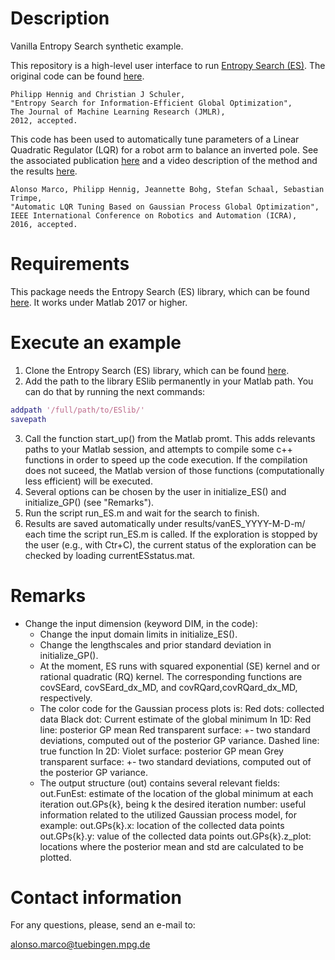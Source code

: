 Description
=========
Vanilla Entropy Search synthetic example.

This repository is a high-level user interface to run [Entropy Search (ES)](http://www.jmlr.org/papers/volume13/hennig12a/hennig12a.pdf). The original code can be found [here](https://github.com/ProbabilisticNumerics/entropy-search).

	Philipp Hennig and Christian J Schuler,
	"Entropy Search for Information-Efficient Global Optimization", 
	The Journal of Machine Learning Research (JMLR),
	2012, accepted.

This code has been used to automatically tune parameters of a Linear Quadratic Regulator (LQR) for a robot arm to balance an inverted pole. See the associated publication [here](https://arxiv.org/abs/1605.01950) and a video description of the method and the results [here](https://youtu.be/TrGc4qp3pDM).

	Alonso Marco, Philipp Hennig, Jeannette Bohg, Stefan Schaal, Sebastian Trimpe,
	"Automatic LQR Tuning Based on Gaussian Process Global Optimization", 
	IEEE International Conference on Robotics and Automation (ICRA),
	2016, accepted.

Requirements
============
This package needs the Entropy Search (ES) library, which can be found [here](https://github.com/alonrot/ESlib).
It works under Matlab 2017 or higher.

Execute an example
==================
1. Clone the Entropy Search (ES) library, which can be found [here](https://github.com/alonrot/ESlib).
2. Add the path to the library ESlib permanently in your Matlab path. You can do that by running the next commands:
```Matlab
addpath '/full/path/to/ESlib/'
savepath
```
3. Call the function start_up() from the Matlab promt. This adds relevants paths to your Matlab session,  and attempts to compile some c++ functions in order to speed up the code execution. If the compilation does not suceed, the Matlab version of those functions (computationally less efficient) will be executed.
4. Several options can be chosen by the user in initialize_ES() and initialize_GP() (see "Remarks").
5. Run the script run_ES.m and wait for the search to finish.
6. Results are saved automatically under results/vanES_YYYY-M-D-m/ each time the script run_ES.m is called. If the exploration is stopped by the user (e.g., with Ctr+C), the current status of the exploration can be  checked by loading currentESstatus.mat.

Remarks
=======
* Change the input dimension (keyword DIM, in the code):
	* Change the input domain limits in initialize_ES().
	* Change the lengthscales and prior standard deviation in initialize_GP().
	* At the moment, ES runs with squared exponential (SE) kernel and or rational quadratic (RQ) kernel. The corresponding functions are covSEard, covSEard_dx_MD, and covRQard,covRQard_dx_MD, respectively.
	* The color code for the Gaussian process plots is:
    Red dots:   collected data
    Black dot:  Current estimate of the global minimum
    In 1D:
      Red line:                 posterior GP mean
      Red transparent surface:  +- two standard deviations, computed out of the posterior GP variance.
      Dashed line:              true function
    In 2D:
      Violet surface:           posterior GP mean
      Grey transparent surface: +- two standard deviations, computed out of the posterior GP variance.
	* The output structure (out) contains several relevant fields:
    out.FunEst: estimate of the location of the global minimum at each iteration
    out.GPs{k}, being k the desired iteration number: useful information related to the utilized Gaussian 
    process model, for example:
    out.GPs{k}.x: location of the collected data points
    out.GPs{k}.y: value of the collected data points
    out.GPs{k}.z_plot: locations where the posterior mean and std are calculated to be plotted.

Contact information
===================
For any questions, please, send an e-mail to: 

   alonso.marco@tuebingen.mpg.de

